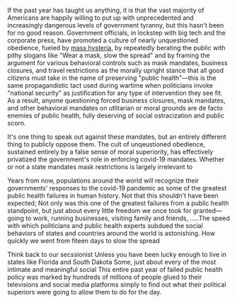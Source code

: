 
If the past year has taught us anything, it is that the vast majority of Americans are happily willing to put up with unprecedented and increasingly dangerous levels of government tyranny, but this hasn't been for no good reason. Government officials, in lockstep with big tech and the corporate press, have promoted a culture of nearly unquestioned obedience, fueled by [mass hysteria](https://www.mdpi.com/1660-4601/18/4/1376/htm?fbclid=IwAR3hKqZ614zBr9zHXBOuaxTA8Z0Dt9Hb-TxObCY3qdpCJFuqh_Mmh3jCdtQ), by repeatedly berating the public with pithy slogans like "Wear a mask, slow the spread" and by framing the argument for various behavioral controls such as mask mandates, business closures, and travel restrictions as the morally upright stance that all good citizens must take in the name of preserving "public health"&mdash;this is the same propagandistic tact used during wartime when politicians invoke "national security" as justification for any type of intervention they see fit. As a result, anyone questioning forced business closures, mask mandates, and other behavioral mandates on utlitarian or moral grounds are de facto enemies of public health, fully deserving of social ostracization and public scorn. 

It's one thing to speak out against these mandates, but an entirely different thing to publicly oppose them. The cult of unqeustioned obedience, sustained entirely by a false sense of moral superiority, has effectively privatized the government's role in enforcing covid-19 mandates. Whether or not a state mandates mask restrictions is largely irrelevant to 






Years from now, populations around the world will recognize their governments' responses to the covid-19 pandemic as some of the greatest public health failures in human history. Not that this shouldn't have been expected; Not only was this one of the greatest failures from a public health standpoint, but just about every little freedom we once took for granted&mdash; going to work, running businesses, visiting family and friends, .....The speed with which politicians and public health experts subdued the social behaviors of states and countries around the world is astonishing. How quickly we went from fiteen days to slow the spread

Think back to our secssionist Unless you have been lucky enough to live in states like Florida and South Dakota Some, just about every of the most intimate and meaningful social This entire past year of failed public health policy was marked by hundreds of millions of people glued to their televisions and social media platforms simply to find out what their political superiors were going to allow them to do for the day. 

